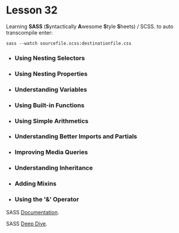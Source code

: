 # Lesson 32

Learning **SASS** (**S**yntactically **A**wesome **S**tyle **S**heets) / SCSS.
to auto transcompile enter:

```
sass --watch sourcefile.scss:destinationfile.css
```

- ### Using Nesting Selectors
- ### Using Nesting Properties
- ### Understanding Variables
- ### Using Built-in Functions
- ### Using Simple Arithmetics
- ### Understanding Better Imports and Partials
- ### Improving Media Queries
- ### Understanding Inheritance
- ### Adding Mixins
- ### Using the '&' Operator

SASS [Documentation](https://sass-lang.com/documentation/).

<p>SASS <a href="https://sass-lang.com/guide">Deep Dive</a>.</p>
